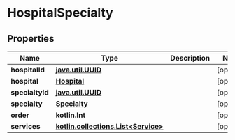 
# HospitalSpecialty

## Properties
Name | Type | Description | Notes
------------ | ------------- | ------------- | -------------
**hospitalId** | [**java.util.UUID**](java.util.UUID.md) |  |  [optional]
**hospital** | [**Hospital**](Hospital.md) |  |  [optional]
**specialtyId** | [**java.util.UUID**](java.util.UUID.md) |  |  [optional]
**specialty** | [**Specialty**](Specialty.md) |  |  [optional]
**order** | **kotlin.Int** |  |  [optional]
**services** | [**kotlin.collections.List&lt;Service&gt;**](Service.md) |  |  [optional]



